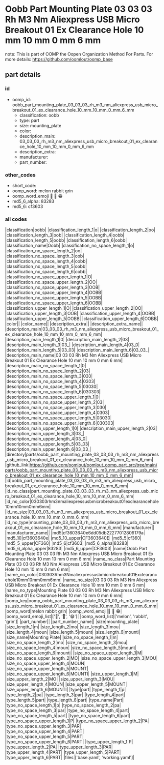 # Oobb Part Mounting Plate 03 03 03 Rh M3 Nm Aliexpress USB Micro Breakout 01 Ex Clearance Hole 10 mm 10 mm 0 mm 6 mm  

note: This is part of OOMP the Oopen Organization Method For Parts. For more details: https://github.com/oomlout/oomp_base

##  part details





### id
* oomp_id: oobb_part_mounting_plate_03_03_03_rh_m3_nm_aliexpress_usb_micro_breakout_01_ex_clearance_hole_10_mm_10_mm_0_mm_6_mm
  * classification: oobb
  * type: part
  * size: mounting_plate
  * color: 
  * description_main: 03_03_03_rh_m3_nm_aliexpress_usb_micro_breakout_01_ex_clearance_hole_10_mm_10_mm_0_mm_6_mm
  * description_extra: 
  * manufacturer: 
  * part_number: 

### other_codes
* short_code: 
* oomp_word: melon rabbit grin
* oomp_word_emoji :melon: :rabbit: :grin:
* md5_6_alpha: 83283
* md5_6: cf3603

### all codes 
|classification|oobb|
|classification_length_1|o|
|classification_length_2|oo|
|classification_length_3|oob|
|classification_length_4|oobb|
|classification_length_5|oobb|
|classification_length_6|oobb|
|classification_name|Oobb|
|classification_no_space_length_1|o|
|classification_no_space_length_2|oo|
|classification_no_space_length_3|oob|
|classification_no_space_length_4|oobb|
|classification_no_space_length_5|oobb|
|classification_no_space_length_6|oobb|
|classification_no_space_upper_length_1|O|
|classification_no_space_upper_length_2|OO|
|classification_no_space_upper_length_3|OOB|
|classification_no_space_upper_length_4|OOBB|
|classification_no_space_upper_length_5|OOBB|
|classification_no_space_upper_length_6|OOBB|
|classification_upper_length_1|O|
|classification_upper_length_2|OO|
|classification_upper_length_3|OOB|
|classification_upper_length_4|OOBB|
|classification_upper_length_5|OOBB|
|classification_upper_length_6|OOBB|
|color||
|color_name||
|description_extra||
|description_extra_name||
|description_main|03_03_03_rh_m3_nm_aliexpress_usb_micro_breakout_01_ex_clearance_hole_10_mm_10_mm_0_mm_6_mm|
|description_main_length_1|0|
|description_main_length_2|03|
|description_main_length_3|03_|
|description_main_length_4|03_0|
|description_main_length_5|03_03|
|description_main_length_6|03_03_|
|description_main_name|03 03 03 Rh M3 Nm Aliexpress USB Micro Breakout 01 Ex Clearance Hole 10 mm 10 mm 0 mm 6 mm|
|description_main_no_space_length_1|0|
|description_main_no_space_length_2|03|
|description_main_no_space_length_3|030|
|description_main_no_space_length_4|0303|
|description_main_no_space_length_5|03030|
|description_main_no_space_length_6|030303|
|description_main_no_space_upper_length_1|0|
|description_main_no_space_upper_length_2|03|
|description_main_no_space_upper_length_3|030|
|description_main_no_space_upper_length_4|0303|
|description_main_no_space_upper_length_5|03030|
|description_main_no_space_upper_length_6|030303|
|description_main_upper_length_1|0|
|description_main_upper_length_2|03|
|description_main_upper_length_3|03_|
|description_main_upper_length_4|03_0|
|description_main_upper_length_5|03_03|
|description_main_upper_length_6|03_03_|
|directory|parts/oobb_part_mounting_plate_03_03_03_rh_m3_nm_aliexpress_usb_micro_breakout_01_ex_clearance_hole_10_mm_10_mm_0_mm_6_mm|
|github_link|https://github.com/oomlout/oomlout_oomp_part_src/tree/main/parts/oobb_part_mounting_plate_03_03_03_rh_m3_nm_aliexpress_usb_micro_breakout_01_ex_clearance_hole_10_mm_10_mm_0_mm_6_mm|
|id|oobb_part_mounting_plate_03_03_03_rh_m3_nm_aliexpress_usb_micro_breakout_01_ex_clearance_hole_10_mm_10_mm_0_mm_6_mm|
|id_no_class|part_mounting_plate_03_03_03_rh_m3_nm_aliexpress_usb_micro_breakout_01_ex_clearance_hole_10_mm_10_mm_0_mm_6_mm|
|id_no_color|030303rhm3nmaliexpressusbmicrobreakout01exclearancehole10mm10mm0mm6mm|
|id_no_size|03_03_03_rh_m3_nm_aliexpress_usb_micro_breakout_01_ex_clearance_hole_10_mm_10_mm_0_mm_6_mm|
|id_no_type|mounting_plate_03_03_03_rh_m3_nm_aliexpress_usb_micro_breakout_01_ex_clearance_hole_10_mm_10_mm_0_mm_6_mm|
|manufacturer||
|manufacturer_name||
|md5|cf3603640e6dd05db22277012809179a|
|md5_10|cf3603640e|
|md5_10_upper|CF3603640E|
|md5_5|cf360|
|md5_5_upper|CF360|
|md5_6|cf3603|
|md5_6_alpha|83283|
|md5_6_alpha_upper|83283|
|md5_6_upper|CF3603|
|name|Oobb Part Mounting Plate 03 03 03 Rh M3 Nm Aliexpress USB Micro Breakout 01 Ex Clearance Hole 10 mm 10 mm 0 mm 6 mm|
|name_no_class|Part Mounting Plate 03 03 03 Rh M3 Nm Aliexpress USB Micro Breakout 01 Ex Clearance Hole 10 mm 10 mm 0 mm 6 mm|
|name_no_color|030303Rhm3Nmaliexpressusbmicrobreakout01Exclearancehole10mm10mm0mm6mm|
|name_no_size|03 03 03 Rh M3 Nm Aliexpress USB Micro Breakout 01 Ex Clearance Hole 10 mm 10 mm 0 mm 6 mm|
|name_no_type|Mounting Plate 03 03 03 Rh M3 Nm Aliexpress USB Micro Breakout 01 Ex Clearance Hole 10 mm 10 mm 0 mm 6 mm|
|oomp_key|oomp_oobb_part_mounting_plate_03_03_03_rh_m3_nm_aliexpress_usb_micro_breakout_01_ex_clearance_hole_10_mm_10_mm_0_mm_6_mm|
|oomp_word|melon rabbit grin|
|oomp_word_emoji|:melon: :rabbit: :grin:|
|oomp_word_emoji_list|[':melon:', ':rabbit:', ':grin:']|
|oomp_word_list|['melon', 'rabbit', 'grin']|
|part_number||
|part_number_name||
|size|mounting_plate|
|size_length_1|m|
|size_length_2|mo|
|size_length_3|mou|
|size_length_4|moun|
|size_length_5|mount|
|size_length_6|mounti|
|size_name|Mounting Plate|
|size_no_space_length_1|m|
|size_no_space_length_2|mo|
|size_no_space_length_3|mou|
|size_no_space_length_4|moun|
|size_no_space_length_5|mount|
|size_no_space_length_6|mounti|
|size_no_space_upper_length_1|M|
|size_no_space_upper_length_2|MO|
|size_no_space_upper_length_3|MOU|
|size_no_space_upper_length_4|MOUN|
|size_no_space_upper_length_5|MOUNT|
|size_no_space_upper_length_6|MOUNTI|
|size_upper_length_1|M|
|size_upper_length_2|MO|
|size_upper_length_3|MOU|
|size_upper_length_4|MOUN|
|size_upper_length_5|MOUNT|
|size_upper_length_6|MOUNTI|
|type|part|
|type_length_1|p|
|type_length_2|pa|
|type_length_3|par|
|type_length_4|part|
|type_length_5|part|
|type_length_6|part|
|type_name|Part|
|type_no_space_length_1|p|
|type_no_space_length_2|pa|
|type_no_space_length_3|par|
|type_no_space_length_4|part|
|type_no_space_length_5|part|
|type_no_space_length_6|part|
|type_no_space_upper_length_1|P|
|type_no_space_upper_length_2|PA|
|type_no_space_upper_length_3|PAR|
|type_no_space_upper_length_4|PART|
|type_no_space_upper_length_5|PART|
|type_no_space_upper_length_6|PART|
|type_upper_length_1|P|
|type_upper_length_2|PA|
|type_upper_length_3|PAR|
|type_upper_length_4|PART|
|type_upper_length_5|PART|
|type_upper_length_6|PART|
|files|['base.yaml', 'working.yaml']|
